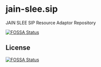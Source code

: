 # jain-slee.sip
JAIN SLEE SIP Resource Adaptor Repository

[![FOSSA Status](https://app.fossa.io/api/projects/git%2Bhttps%3A%2F%2Fgithub.com%2FRestComm%2Fjain-slee.sip.svg?type=shield)](https://app.fossa.io/projects/git%2Bhttps%3A%2F%2Fgithub.com%2FRestComm%2Fjain-slee.sip?ref=badge_shield)

## License
[![FOSSA Status](https://app.fossa.io/api/projects/git%2Bhttps%3A%2F%2Fgithub.com%2FRestComm%2Fjain-slee.sip.svg?type=large)](https://app.fossa.io/projects/git%2Bhttps%3A%2F%2Fgithub.com%2FRestComm%2Fjain-slee.sip?ref=badge_large)
